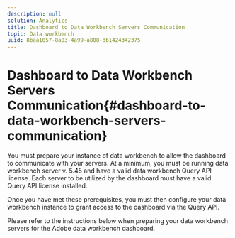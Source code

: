 ```yaml
---
description: null
solution: Analytics
title: Dashboard to Data Workbench Servers Communication
topic: Data workbench
uuid: 8baa1057-8a03-4a99-a808-db1424342375
---
```


# Dashboard to Data Workbench Servers Communication{#dashboard-to-data-workbench-servers-communication}

You must prepare your instance of data workbench to allow the dashboard to communicate with your servers. At a minimum, you must be running data workbench server v. 5.45 and have a valid data workbench Query API license. Each server to be utilized by the dashboard must have a valid Query API license installed.

Once you have met these prerequisites, you must then configure your data workbench instance to grant access to the dashboard via the Query API.

Please refer to the instructions below when preparing your data workbench servers for the Adobe data workbench dashboard. 
